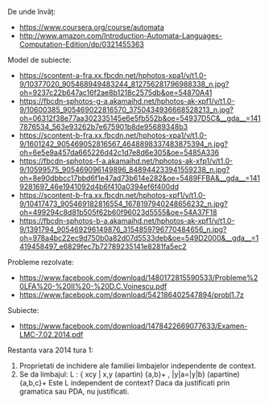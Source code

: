 De unde învăț:

* https://www.coursera.org/course/automata
* http://www.amazon.com/Introduction-Automata-Languages-Computation-Edition/dp/0321455363

Model de subiecte:

* https://scontent-a-fra.xx.fbcdn.net/hphotos-xpa1/v/t1.0-9/10377020_905468949483244_812756281796988338_n.jpg?oh=9237c22b647ac16f2ae8b1218c2575db&oe=54870A41
* https://fbcdn-sphotos-g-a.akamaihd.net/hphotos-ak-xpf1/v/t1.0-9/10600385_905469022816570_3750434936668528213_n.jpg?oh=06312f38e77aa302335145e6e5fb552b&oe=54937D5C&__gda__=1417876534_563e93262b7e675901b8de95689348b3
* https://scontent-b-fra.xx.fbcdn.net/hphotos-xpa1/v/t1.0-9/1601242_905469052816567_4648898337483875394_n.jpg?oh=6e5e9a457da665226d42c1d7e8d6e305&oe=5485A336
* https://fbcdn-sphotos-f-a.akamaihd.net/hphotos-ak-xfp1/v/t1.0-9/10599575_905469096149896_848944233941559238_n.jpg?oh=8e90dbbcc17bbd6f1e47ad73b614e282&oe=5489FFBA&__gda__=1419281697_46e1941092d4b6f410a0394ef6f400dd
* https://scontent-b-fra.xx.fbcdn.net/hphotos-xpf1/v/t1.0-9/10417473_905469182816554_1678197940248656232_n.jpg?oh=499294c8d81b505f62b60f96023d5555&oe=54A37F18
* https://fbcdn-sphotos-b-a.akamaihd.net/hphotos-ak-xpf1/v/t1.0-9/1391794_905469296149876_3154859796770484656_n.jpg?oh=978a4bc22ec9d750b0a82d07d5533deb&oe=549D2000&__gda__=1419458497_e6829fec7b72789235141e8281fa5ec2

Probleme rezolvate:

* https://www.facebook.com/download/1480172815590533/Probleme%20LFA%20-%20II%20-%20D.C.Voinescu.pdf
* https://www.facebook.com/download/542186402547894/probl1.7z


Subiecte:

* https://www.facebook.com/download/1478422669077633/Examen-LMC-7.02.2014.pdf

Restanta vara 2014 tura 1:

1. Proprietati de inchidere ale familiei limbajelor independente de context.
2. Se da limbajul: 
L : { xcy | x,y (apartin) {a,b}+ , |y|a=|y|b} (apartine) {a,b,c}+
Este L independent de context? Daca da justificati prin gramatica sau PDA, nu justificati.
